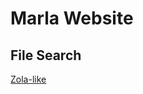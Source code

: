 # Marla Website

## File Search

[Zola-like](https://www.getzola.org/documentation/templates/overview/#file-searching-logic)